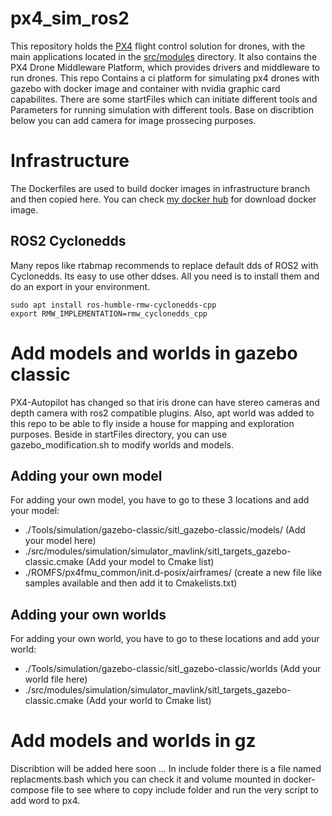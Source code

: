 # px4_sim_ros2

This repository holds the [PX4](http://px4.io) flight control solution for drones, with the main applications located in the [src/modules](https://github.com/PX4/PX4-Autopilot/tree/main/src/modules) directory. It also contains the PX4 Drone Middleware Platform, which provides drivers and middleware to run drones.
This repo Contains a ci platform for simulating px4 drones with gazebo with docker image and container with nvidia graphic card capabilites. There are some startFiles which can initiate different tools and Parameters for running simulation with different tools. Base on discribtion below you can add camera for image prossecing purposes.
# Infrastructure
The Dockerfiles are used to build docker images in infrastructure branch and then copied here. You can check [my docker hub](https://hub.docker.com/r/alienkh/px4_sim) for download docker image. 
## ROS2 Cyclonedds
Many repos like rtabmap recommends to replace default dds of ROS2 with Cyclonedds. Its easy to use other ddses. All you need is to install them and do an export in your environment.
```
sudo apt install ros-humble-rmw-cyclonedds-cpp
export RMW_IMPLEMENTATION=rmw_cyclonedds_cpp
```
# Add models and worlds in gazebo classic
PX4-Autopilot has changed so that iris drone can have stereo cameras and depth camera with ros2 compatible plugins. Also, apt world was added to this repo to be able to fly inside a house for mapping and exploration purposes. Beside in startFiles directory, you can use gazebo_modification.sh to modify worlds and models.
## Adding your own model 
For adding your own model, you have to go to these 3 locations and add your model:
 - ./Tools/simulation/gazebo-classic/sitl_gazebo-classic/models/ (Add your model here)
 - ./src/modules/simulation/simulator_mavlink/sitl_targets_gazebo-classic.cmake (Add your model to Cmake list)
 - ./ROMFS/px4fmu_common/init.d-posix/airframes/ (create a new file like samples available and then add it to Cmakelists.txt)

## Adding your own worlds
For adding your own world, you have to go to these locations and add your world:
- ./Tools/simulation/gazebo-classic/sitl_gazebo-classic/worlds (Add your world file here)
- ./src/modules/simulation/simulator_mavlink/sitl_targets_gazebo-classic.cmake (Add your world to Cmake list)

# Add models and worlds in gz 
Discribtion will be added here soon ...
In include folder there is a file named replacments.bash which you can check it and volume mounted in docker-compose file to see where to copy include folder and run the very script to add word to px4.

